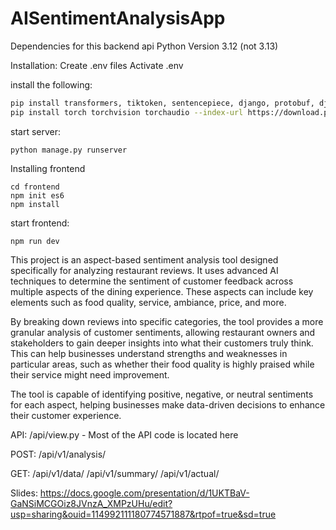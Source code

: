 # AISentimentAnalysisApp

Dependencies for this backend api
Python Version 3.12 (not 3.13)

Installation:
Create .env files 
Activate .env 

install the following:
```bash
pip install transformers, tiktoken, sentencepiece, django, protobuf, djangorestframework, groq, django-cors-headers
pip install torch torchvision torchaudio --index-url https://download.pytorch.org/whl/cu124
```

start server:
```
python manage.py runserver
```

Installing frontend
```
cd frontend
npm init es6
npm install
```

start frontend:
```
npm run dev
```

This project is an aspect-based sentiment analysis tool designed specifically for analyzing restaurant reviews. It uses advanced AI techniques to determine the sentiment of customer feedback across multiple aspects of the dining experience. These aspects can include key elements such as food quality, service, ambiance, price, and more.

By breaking down reviews into specific categories, the tool provides a more granular analysis of customer sentiments, allowing restaurant owners and stakeholders to gain deeper insights into what their customers truly think. This can help businesses understand strengths and weaknesses in particular areas, such as whether their food quality is highly praised while their service might need improvement.

The tool is capable of identifying positive, negative, or neutral sentiments for each aspect, helping businesses make data-driven decisions to enhance their customer experience.

API:
/api/view.py - Most of the API code is located here

POST:
/api/v1/analysis/

GET:
/api/v1/data/
/api/v1/summary/
/api/v1/actual/

Slides:
https://docs.google.com/presentation/d/1UKTBaV-GaNSiMCGOiz8JVnzA_XMPzUHu/edit?usp=sharing&ouid=114992111180774571887&rtpof=true&sd=true